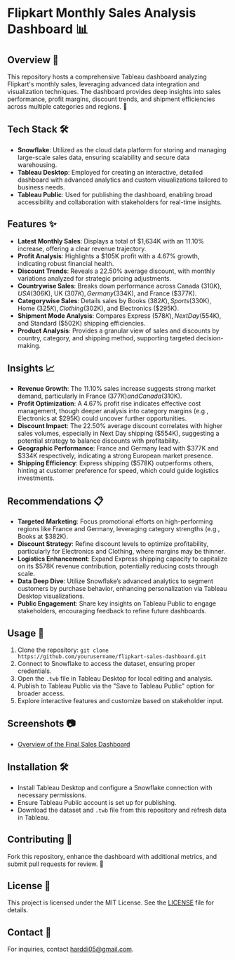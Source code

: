 # Flipkart Monthly Sales Analysis Dashboard 📊

## Overview 🌟
This repository hosts a comprehensive Tableau dashboard analyzing Flipkart's monthly sales, leveraging advanced data integration and visualization techniques. The dashboard provides deep insights into sales performance, profit margins, discount trends, and shipment efficiencies across multiple categories and regions. 🚀

## Tech Stack 🛠️
- **Snowflake**: Utilized as the cloud data platform for storing and managing large-scale sales data, ensuring scalability and secure data warehousing.
- **Tableau Desktop**: Employed for creating an interactive, detailed dashboard with advanced analytics and custom visualizations tailored to business needs.
- **Tableau Public**: Used for publishing the dashboard, enabling broad accessibility and collaboration with stakeholders for real-time insights.

## Features ✨
- **Latest Monthly Sales**: Displays a total of $1,634K with an 11.10% increase, offering a clear revenue trajectory.
- **Profit Analysis**: Highlights a $105K profit with a 4.67% growth, indicating robust financial health.
- **Discount Trends**: Reveals a 22.50% average discount, with monthly variations analyzed for strategic pricing adjustments.
- **Countrywise Sales**: Breaks down performance across Canada ($310K), USA ($306K), UK ($307K), Germany ($334K), and France ($377K).
- **Categorywise Sales**: Details sales by Books ($382K), Sports ($330K), Home ($325K), Clothing ($302K), and Electronics ($295K).
- **Shipment Mode Analysis**: Compares Express ($578K), Next Day ($554K), and Standard ($502K) shipping efficiencies.
- **Product Analysis**: Provides a granular view of sales and discounts by country, category, and shipping method, supporting targeted decision-making.

## Insights 📈
- **Revenue Growth**: The 11.10% sales increase suggests strong market demand, particularly in France ($377K) and Canada ($310K).
- **Profit Optimization**: A 4.67% profit rise indicates effective cost management, though deeper analysis into category margins (e.g., Electronics at $295K) could uncover further opportunities.
- **Discount Impact**: The 22.50% average discount correlates with higher sales volumes, especially in Next Day shipping ($554K), suggesting a potential strategy to balance discounts with profitability.
- **Geographic Performance**: France and Germany lead with $377K and $334K respectively, indicating a strong European market presence.
- **Shipping Efficiency**: Express shipping ($578K) outperforms others, hinting at customer preference for speed, which could guide logistics investments.

## Recommendations 📋
- **Targeted Marketing**: Focus promotional efforts on high-performing regions like France and Germany, leveraging category strengths (e.g., Books at $382K).
- **Discount Strategy**: Refine discount levels to optimize profitability, particularly for Electronics and Clothing, where margins may be thinner.
- **Logistics Enhancement**: Expand Express shipping capacity to capitalize on its $578K revenue contribution, potentially reducing costs through scale.
- **Data Deep Dive**: Utilize Snowflake’s advanced analytics to segment customers by purchase behavior, enhancing personalization via Tableau Desktop visualizations.
- **Public Engagement**: Share key insights on Tableau Public to engage stakeholders, encouraging feedback to refine future dashboards.

## Usage 🚦
1. Clone the repository: `git clone https://github.com/yourusername/flipkart-sales-dashboard.git`
2. Connect to Snowflake to access the dataset, ensuring proper credentials.
3. Open the `.twb` file in Tableau Desktop for local editing and analysis.
4. Publish to Tableau Public via the "Save to Tableau Public" option for broader access.
5. Explore interactive features and customize based on stakeholder input.

## Screenshots 📷
- [Overview of the Final Sales Dashboard](Sales_Dashboard.png)

## Installation 🛠️
- Install Tableau Desktop and configure a Snowflake connection with necessary permissions.
- Ensure Tableau Public account is set up for publishing.
- Download the dataset and `.twb` file from this repository and refresh data in Tableau.

## Contributing 🤝
Fork this repository, enhance the dashboard with additional metrics, and submit pull requests for review. 🌱

## License 📜
This project is licensed under the MIT License. See the [LICENSE](LICENSE) file for details.

## Contact 📧
For inquiries, contact [harddi05@gmail.com](mailto:harddik05@gmail.com).
